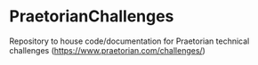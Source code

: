 # PraetorianChallenges
Repository to house code/documentation for Praetorian technical challenges (https://www.praetorian.com/challenges/)

